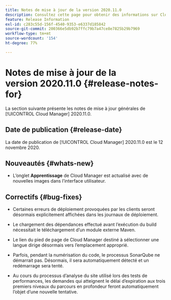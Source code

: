 ```yaml
---
title: Notes de mise à jour de la version 2020.11.0
description: Consultez cette page pour obtenir des informations sur Cloud Manager 2020.11.0.
feature: Release Information
exl-id: c283c55d-156f-4540-9353-e6337d185842
source-git-commit: 200366e5db92b7ffc79b7a47ce8e7825b29b7969
workflow-type: tm+mt
source-wordcount: '154'
ht-degree: 77%

---
```


# Notes de mise à jour de la version 2020.11.0 {#release-notes-for}

La section suivante présente les notes de mise à jour générales de [!UICONTROL Cloud Manager] 2020.11.0.

## Date de publication {#release-date}

La date de publication de [!UICONTROL Cloud Manager] 2020.11.0 est le 12 novembre 2020.

## Nouveautés {#whats-new}

* L’onglet **Apprentissage** de Cloud Manager est actualisé avec de nouvelles images dans l’interface utilisateur.

## Correctifs {#bug-fixes}

* Certaines erreurs de déploiement provoquées par les clients seront désormais explicitement affichées dans les journaux de déploiement.

* Le chargement des dépendances effectué avant l’exécution du build nécessitait le téléchargement d’un module externe Maven.

* Le lien du pied de page de Cloud Manager destiné à sélectionner une langue dirige désormais vers l’emplacement approprié.

* Parfois, pendant la numérisation du code, le processus SonarQube ne démarrait pas. Désormais, il sera automatiquement détecté et un redémarrage sera tenté.

* Au cours du processus d’analyse du site utilisé lors des tests de performances, les demandes qui atteignent le délai d’expiration aux trois premiers niveaux du parcours en profondeur feront automatiquement l’objet d’une nouvelle tentative.
